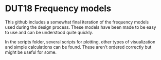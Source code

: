 # DUT18 Frequency models

This github includes a somewhat final iteration of the frequency models used during the design process. These models have been made to be easy to use and can be understood quite quickly. 

In the scripts folder, several scripts for plotting, other types of visualization and simple calculations can be found. These aren't ordered correctly but might be useful for some.
